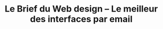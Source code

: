 ---
layout: brief-emails_index
title: Le Brief du Web design – Le meilleur des interfaces par email
description: Collection organisée d'articles, de conseils et de ressources liés au design interactif délivrée par email.
intro: Collection organisée d'articles, de conseils et de ressources liés au design interactif, délivrée par email presque chaque jour.
text-twtr : Le Brief – Le meilleur des interfaces, délivré par email presque chaque jour.
permalink: /le-brief-du-magazine-du-webdesign/ 
---